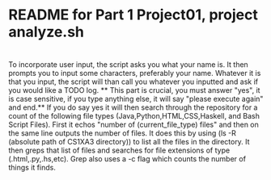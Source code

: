 # README for Part 1 Project01, project analyze.sh <h1>

To incorporate user input, the script asks you what your name is.
It then prompts you to input some characters, preferably your name.
Whatever it is that you input, the script will than call you whatever you
inputted and ask if you would like a TODO log.
** This part is crucial, you must answer "yes", it is case sensitive, if you
type anything else, it will say "please execute again" and end.**
If you do say yes it will then search through the repository for a count of the
following file types (Java,Python,HTML,CSS,Haskell, and Bash Script Files).
First it echos "number of (current_file_type) files" and then on the same line
outputs the number of files. 
It does this by using (ls -R (absolute path of CS1XA3 directory)) to list all the
files in the directory. It then greps that list of files and searches for file
extensions of type (.html,.py,.hs,etc). Grep also uses a -c flag which counts the
number of things it finds.
 
